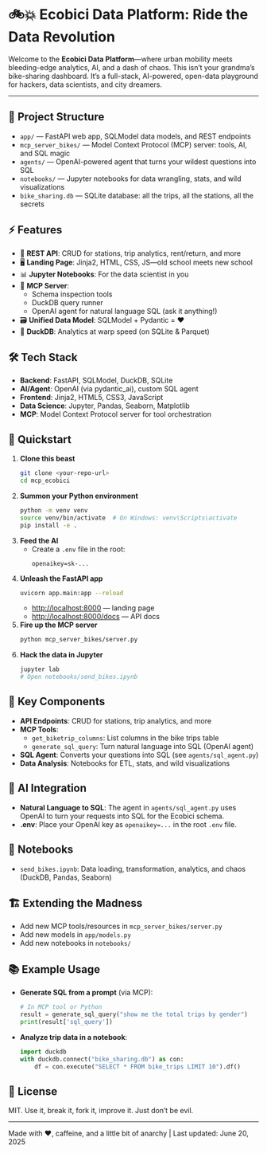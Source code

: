 # 🚲💥 Ecobici Data Platform: Ride the Data Revolution

Welcome to the **Ecobici Data Platform**—where urban mobility meets bleeding-edge analytics, AI, and a dash of chaos. This isn’t your grandma’s bike-sharing dashboard. It’s a full-stack, AI-powered, open-data playground for hackers, data scientists, and city dreamers. 

---

## 🧨 Project Structure

- `app/` — FastAPI web app, SQLModel data models, and REST endpoints
- `mcp_server_bikes/` — Model Context Protocol (MCP) server: tools, AI, and SQL magic
- `agents/` — OpenAI-powered agent that turns your wildest questions into SQL
- `notebooks/` — Jupyter notebooks for data wrangling, stats, and wild visualizations
- `bike_sharing.db` — SQLite database: all the trips, all the stations, all the secrets

## ⚡ Features

- 🔗 **REST API**: CRUD for stations, trip analytics, rent/return, and more
- 🖥️ **Landing Page**: Jinja2, HTML, CSS, JS—old school meets new school
- 📊 **Jupyter Notebooks**: For the data scientist in you
- 🤖 **MCP Server**:
  - Schema inspection tools
  - DuckDB query runner
  - OpenAI agent for natural language SQL (ask it anything!)
- 🗃️ **Unified Data Model**: SQLModel + Pydantic = ❤️
- 🦆 **DuckDB**: Analytics at warp speed (on SQLite & Parquet)

## 🛠️ Tech Stack

- **Backend**: FastAPI, SQLModel, DuckDB, SQLite
- **AI/Agent**: OpenAI (via pydantic_ai), custom SQL agent
- **Frontend**: Jinja2, HTML5, CSS3, JavaScript
- **Data Science**: Jupyter, Pandas, Seaborn, Matplotlib
- **MCP**: Model Context Protocol server for tool orchestration

## 🚀 Quickstart

1. **Clone this beast**
   ```bash
   git clone <your-repo-url>
   cd mcp_ecobici
   ```
2. **Summon your Python environment**
   ```bash
   python -m venv venv
   source venv/bin/activate  # On Windows: venv\Scripts\activate
   pip install -e .
   ```
3. **Feed the AI**
   - Create a `.env` file in the root:
     ```
     openaikey=sk-...
     ```
4. **Unleash the FastAPI app**
   ```bash
   uvicorn app.main:app --reload
   ```
   - [http://localhost:8000](http://localhost:8000) — landing page
   - [http://localhost:8000/docs](http://localhost:8000/docs) — API docs
5. **Fire up the MCP server**
   ```bash
   python mcp_server_bikes/server.py
   ```
6. **Hack the data in Jupyter**
   ```bash
   jupyter lab
   # Open notebooks/send_bikes.ipynb
   ```

## 🧩 Key Components

- **API Endpoints**: CRUD for stations, trip analytics, and more
- **MCP Tools**:
  - `get_biketrip_columns`: List columns in the bike trips table
  - `generate_sql_query`: Turn natural language into SQL (OpenAI agent)
- **SQL Agent**: Converts your questions into SQL (see `agents/sql_agent.py`)
- **Data Analysis**: Notebooks for ETL, stats, and wild visualizations

## 🧠 AI Integration

- **Natural Language to SQL**: The agent in `agents/sql_agent.py` uses OpenAI to turn your requests into SQL for the Ecobici schema.
- **.env**: Place your OpenAI key as `openaikey=...` in the root `.env` file.

## 📝 Notebooks

- `send_bikes.ipynb`: Data loading, transformation, analytics, and chaos (DuckDB, Pandas, Seaborn)

## 🏗️ Extending the Madness

- Add new MCP tools/resources in `mcp_server_bikes/server.py`
- Add new models in `app/models.py`
- Add new notebooks in `notebooks/`

## 📚 Example Usage

- **Generate SQL from a prompt** (via MCP):
  ```python
  # In MCP tool or Python
  result = generate_sql_query("show me the total trips by gender")
  print(result['sql_query'])
  ```
- **Analyze trip data in a notebook**:
  ```python
  import duckdb
  with duckdb.connect("bike_sharing.db") as con:
      df = con.execute("SELECT * FROM bike_trips LIMIT 10").df()
  ```

## 📄 License

MIT. Use it, break it, fork it, improve it. Just don’t be evil.

---

Made with ❤️, caffeine, and a little bit of anarchy | Last updated: June 20, 2025
